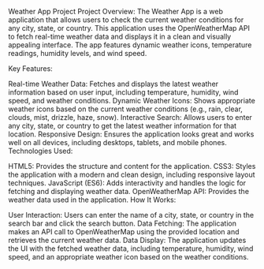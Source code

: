 Weather App Project
Project Overview:
The Weather App is a web application that allows users to check the current weather conditions for any city, state, or country. This application uses the OpenWeatherMap API to fetch real-time weather data and displays it in a clean and visually appealing interface. The app features dynamic weather icons, temperature readings, humidity levels, and wind speed.

Key Features:

Real-time Weather Data: Fetches and displays the latest weather information based on user input, including temperature, humidity, wind speed, and weather conditions.
Dynamic Weather Icons: Shows appropriate weather icons based on the current weather conditions (e.g., rain, clear, clouds, mist, drizzle, haze, snow).
Interactive Search: Allows users to enter any city, state, or country to get the latest weather information for that location.
Responsive Design: Ensures the application looks great and works well on all devices, including desktops, tablets, and mobile phones.
Technologies Used:

HTML5: Provides the structure and content for the application.
CSS3: Styles the application with a modern and clean design, including responsive layout techniques.
JavaScript (ES6): Adds interactivity and handles the logic for fetching and displaying weather data.
OpenWeatherMap API: Provides the weather data used in the application.
How It Works:

User Interaction: Users can enter the name of a city, state, or country in the search bar and click the search button.
Data Fetching: The application makes an API call to OpenWeatherMap using the provided location and retrieves the current weather data.
Data Display: The application updates the UI with the fetched weather data, including temperature, humidity, wind speed, and an appropriate weather icon based on the weather conditions.
